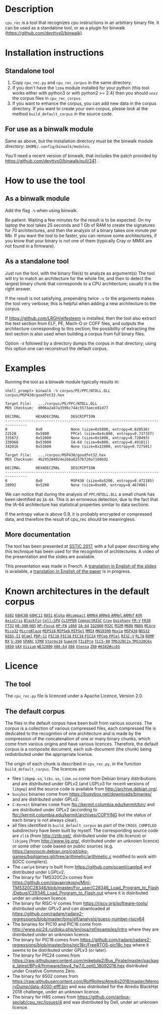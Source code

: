 # Description
`cpu_rec` is a tool that recognizes cpu instructions
in an arbitrary binary file.
It can be used as a standalone tool, or as a plugin for binwalk
(https://github.com/devttys0/binwalk).

# Installation instructions
## Standalone tool
1. Copy `cpu_rec.py` and `cpu_rec_corpus` in the same directory.
2. If you don't have the `lzma` module installed for your python (this
   tool works either with python3 or with python2 >= 2.4) then you
   should `unxz` the corpus files in `cpu_rec_corpus`.
3. If you want to enhance the corpus, you can add new data in the
   corpus directory. If you want to create your own corpus, please
   look at the method `build_default_corpus` in the source code.

## For use as a binwalk module
Same as above, but the installation directory must be the binwalk
module directory: `$HOME/.config/binwalk/modules`.

You'll need a recent version of binwalk, that includes the patch
provided by https://github.com/devttys0/binwalk/pull/241 .

# How to use the tool
## As a binwalk module
Add the flag `-%` when using binwalk.

Be patient. Waiting a few minutes for the result is to be expected.
On my laptop the tool takes 25 seconds and 1 Gb of RAM
to create the signatures for 70 architectures, and then the analysis
of a binary takes one minute per Mb.
If you want the tool to be faster, you can remove some architectures,
if you know that your binary is not one of them (typically Cray or
MMIX are not found in a firmware).

## As a standalone tool
Just run the tool, with the binary file(s) to analyze as argument(s)
The tool will try to match an architecture for the whole file, and
then to detect the largest binary chunk that corresponds to a CPU
architecture; usually it is the right answer.

If the result is not satisfying, prepending twice `-v` to the arguments
makes the tool very verbose; this is helpful when adding a new
architecture to the corpus.

If https://github.com/LRGH/elfesteem is installed, then the
tool also extract the text section from ELF, PE, Mach-O or COFF
files, and outputs the architecture corresponding to this section;
the possibility of extracting the text section is also used when
building a corpus from full binary files.

Option `-d` followed by a directory dumps the corpus in that directory;
using this option one can reconstruct the default corpus.

# Examples
Running the tool as a binwalk module typically results in:
```
shell_prompt> binwalk -% corpus/PE/PPC/NTDLL.DLL corpus/MSP430/goodfet32.hex

Target File:   .../corpus/PE/PPC/NTDLL.DLL
MD5 Checksum:  d006a2a87a3596c744c5573aece81d77

DECIMAL       HEXADECIMAL     DESCRIPTION
--------------------------------------------------------------------------------
0             0x0             None (size=0x5800, entropy=0.620536)
22528         0x5800          PPCel (size=0x4c800, entropy=0.737337)
335872        0x52000         None (size=0x1000, entropy=0.720493)
339968        0x53000         IA-64 (size=0x800, entropy=0.491011)
342016        0x53800         None (size=0x22000, entropy=0.727501)

Target File:   .../corpus/MSP430/goodfet32.hex
MD5 Checksum:  4b295284024e2b6a6257b720a7168b92

DECIMAL       HEXADECIMAL     DESCRIPTION
--------------------------------------------------------------------------------
0             0x0             MSP430 (size=0x5200, entropy=0.472185)
20992         0x5200          None (size=0xe00, entropy=0.467086)
```

We can notice that during the analysis of `PPC/NTDLL.DLL`
a small chunk has been identified as `IA-64`.
This is an erroneous detection, due to the fact that
the IA-64 architecture has statistical properties similar
to data sections.

If the entropy value is above 0.9, it is probably encrypted or compressed
data, and therefore the result of cpu_rec should be meaningless.

## More documentation

The tool has been presented at
[SSTIC 2017](https://www.sstic.org/2017/presentation/cpu_rec/),
with a full paper describing why this technique has been used for
the recognition of architectures. A video of the presentation
and the slides are available.

This presentation was made in French.
A [translation in English of the slides](doc/cpu_rec_slides_english.pdf) is available,
a [translation in English of the paper](doc/cpu_rec_sstic_english.md) is in progress.

# Known architectures in the default corpus
[`6502`](https://en.wikipedia.org/wiki/6502)
[`68HC08`](https://en.wikipedia.org/wiki/Freescale_68HC08)
[`68HC11`](https://en.wikipedia.org/wiki/Freescale_68HC11)
[`8051`](https://en.wikipedia.org/wiki/Intel_MCS-51)
[`Alpha`](https://en.wikipedia.org/wiki/DEC_Alpha)
[`ARcompact`](https://en.wikipedia.org/wiki/ARC_(processor))
[`ARM64` `ARMeb` `ARMel` `ARMhf`](https://en.wikipedia.org/wiki/ARM_architecture)
[`AVR`](https://en.wikipedia.org/wiki/Atmel_AVR)
[`AxisCris`](https://en.wikipedia.org/wiki/ETRAX_CRIS)
[`Blackfin`](https://en.wikipedia.org/wiki/Blackfin)
[`Cell-SPU`](https://en.wikipedia.org/wiki/Cell_(microprocessor))
[`CLIPPER`](https://en.wikipedia.org/wiki/Clipper_architecture)
[`CompactRISC`](https://en.wikipedia.org/wiki/CompactRISC)
[`Cray`](https://en.wikipedia.org/wiki/Cray)
[`Epiphany`](https://en.wikipedia.org/wiki/Adapteva)
[`FR-V`](https://en.wikipedia.org/wiki/FR-V_(microprocessor))
[`FR30`](http://www.fujitsu.com/downloads/MICRO/fma/pdfmcu/hm91101-cm71-10102-2e.pdf)
[`FT32`](https://en.wikipedia.org/wiki/FTDI)
[`H8-300` `H8S`](https://en.wikipedia.org/wiki/H8_Family)
[`HP-Focus`](https://en.wikipedia.org/wiki/HP_FOCUS)
[`HP-PA`](https://en.wikipedia.org/wiki/PA-RISC)
[`i860`](https://en.wikipedia.org/wiki/Intel_i860)
[`IA-64`](https://en.wikipedia.org/wiki/IA-64)
[`IQ2000`](http://www.ic72.com/pdf_file/v/165699.pdf)
[`M32C`](https://www.renesas.com/en-eu/products/microcontrollers-microprocessors/m16c.html)
[`M32R`](https://www.renesas.com/en-eu/products/microcontrollers-microprocessors/m32r.html)
[`M68k`](https://en.wikipedia.org/wiki/Motorola_68000_series)
[`M88k`](https://en.wikipedia.org/wiki/Motorola_88000)
[`MCore`](https://en.wikipedia.org/wiki/M%C2%B7CORE)
[`Mico32`](https://en.wikipedia.org/wiki/LatticeMico32)
[`MicroBlaze`](https://en.wikipedia.org/wiki/MicroBlaze)
[`MIPS16` `MIPSeb` `MIPSel`](https://en.wikipedia.org/wiki/MIPS_instruction_set)
[`MMIX`](https://en.wikipedia.org/wiki/MMIX)
[`MN10300`](https://en.wikipedia.org/wiki/MN103)
[`Moxie`](http://moxielogic.org/blog/)
[`MSP430`](https://en.wikipedia.org/wiki/TI_MSP430)
[`NDS32`](http://osdk.andestech.com/index.html)
[`NIOS-II`](https://en.wikipedia.org/wiki/Nios_II)
[`OCaml`](https://en.wikipedia.org/wiki/OCaml)
[`PDP-11`](https://en.wikipedia.org/wiki/PDP-11)
[`PIC10` `PIC16` `PIC18` `PIC24`](https://en.wikipedia.org/wiki/PIC_microcontroller)
[`PPCeb` `PPCel`](https://en.wikipedia.org/wiki/PowerPC)
[`RISC-V`](https://en.wikipedia.org/wiki/RISC-V)
[`RL78`](https://www.renesas.com/en-eu/products/microcontrollers-microprocessors/rl78.html)
[`ROMP`](https://en.wikipedia.org/wiki/ROMP)
[`RX`](https://www.renesas.com/en-eu/products/microcontrollers-microprocessors/rx.html)
[`S-390`](https://en.wikipedia.org/wiki/IBM_System/390_ES/9000_Enterprise_Systems_Architecture_ESA_family)
[`SPARC`](https://en.wikipedia.org/wiki/SPARC)
[`STM8`](https://en.wikipedia.org/wiki/STM8)
[`Stormy16`](https://sourceware.org/cgen/gen-doc/xstormy16.html)
[`SuperH`](https://en.wikipedia.org/wiki/SuperH)
[`TILEPro`](https://en.wikipedia.org/wiki/TILEPro64)
[`TLCS-90`](https://en.wikipedia.org/wiki/Toshiba_TLCS#90)
[`TMS320C2x` `TMS320C6x`](https://en.wikipedia.org/wiki/Texas_Instruments_TMS320)
[`V850`](https://en.wikipedia.org/wiki/V850)
[`VAX`](https://en.wikipedia.org/wiki/VAX)
[`Visium`](https://www.slideshare.net/AdaCore/controls-and-dataservices)
[`WE32000`](https://en.wikipedia.org/wiki/Bellmac_32)
[`X86-64`](https://en.wikipedia.org/wiki/X86-64)
[`X86`](https://en.wikipedia.org/wiki/X86)
[`Xtensa`](https://en.wikipedia.org/wiki/Tensilica)
[`Z80`](https://en.wikipedia.org/wiki/Zilog_Z80)
[`#6502#cc65`](https://github.com/cc65/cc65)

# Licence
## The tool
The `cpu_rec.py` file is licenced under a Apache Licence, Version 2.0.

## The default corpus
The files in the default corpus have been built from various sources.
The corpus is a collection of various compressed files, each compressed
file is dedicated to the recognition of one architecture and is made by
the compression of the concatenation of one or many binary chunks, which
come from various origins and have various licences.
Therefore, the default corpus is a composite document, each sub-document
(the chunk) being redistributed under the appropriate licence.

The origin of each chunk is described in `cpu_rec.py`, in the function
`build_default_corpus`. The licences are:
- files `libgmp.so`, `libc.so`, `libm.so` come from Debian binary
distributions and are distributed under GPLv2 (and LGPLv3 for recent
versions of `libgmp`) and the source code is available from
http://archive.debian.org/.
- `busybox` binaries come from https://busybox.net/downloads/binaries/
and are distributed under GPLv2.
- `C-Kermit` binaries come from ftp://kermit.columbia.edu/kermit/bin/
and are distributed under GPLv2
(according to ftp://kermit.columbia.edu/kermit/archives/COPYING but
the status of each binary is not always clear).
- all files identified in `build_default_corpus` as part of the
`CROSS_COMPILED` subdirectory have been built by myself.
The corresponding source code are
`zlib` (from http://zlib.net/, distributed under the zlib licence)
or `libjpeg` (from http://www.ijg.org/, distributed under an unknown licence)
or some other code based on public sources
(e.g. https://anonscm.debian.org/cgit/pkg-games/bsdgames.git/tree/arithmetic/arithmetic.c modified to work with SDCC compilers).
- The `camlp4` binary is built from https://github.com/ocaml/camlp4
and distributed under LGPLv2.
- The binary for TMS320C2x comes from
https://github.com/slavaprokopiy/Mini-TMS320C28346/blob/master/For_user/C28346_Load_Program_to_Flash/Debug/C28346_Load_Program_to_Flash.out
where it is distributed under an unknown licence.
- The binary for RISC-V comes from https://riscv.org/software-tools/
distributed under GPLv2 and can downloaded at
https://github.com/radare/radare2-regressions/blob/master/bins/elf/analysis/guess-number-riscv64
- The binaries for PIC10 and PIC16 come from http://www.pic24.ru/doku.php/en/osa/ref/examples/intro
where they are distributed under an unknown licence.
- The binary for PIC18 comes from https://github.com/radare/radare2-regressions/blob/master/bins/pic18c/FreeRTOS-pic18c.hex
where it seems to be distributed under GPLv3 (or later).
- The binary for PIC24 comes from https://raw.githubusercontent.com/mikebdp2/Bus_Pirate/master/package_latest/BPv4/firmware/bpv4_fw7.0_opt0_18092016.hex
distributed under Creative Commons Zero.
- The binary for 6502 comes from https://raw.githubusercontent.com/RolfRolles/Atredis2018/master/MemoryDump/data-4000-efff.bin
and was distributed for the Atredis BlackHat 2018 challenge, under an unknown licence.
- The binary for H8S comes from https://github.com/airbus-seclab/cpu_rec/issues/4 and was distributed by Dell, under an unknown licence.
